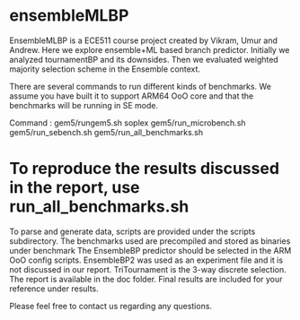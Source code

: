 # ensembleMLBP
EnsembleMLBP is a ECE511 course project created by Vikram, Umur and Andrew. Here we explore ensemble+ML based branch predictor. Initially we analyzed tournamentBP and its downsides. Then we evaluated weighted majority selection scheme in the Ensemble context.

There are several commands to run different kinds of benchmarks. We assume you have built it to support ARM64 OoO core and that the benchmarks will be running in SE mode.

Command : 
 gem5/rungem5.sh soplex
 gem5/run_microbench.sh
 gem5/run_sebench.sh
 gem5/run_all_benchmarks.sh
 # To reproduce the results discussed in the report, use run_all_benchmarks.sh

To parse and generate data, scripts are provided under the scripts subdirectory. The benchmarks used are precompiled and stored as binaries under benchmark
The EnsembleBP predictor should be selected in the ARM OoO config scripts. EnsembleBP2 was used as an experiment file and it is not discussed in our report.
TriTournament is the 3-way discrete selection. The report is available in the doc folder. Final results are included for your reference under results.

Please feel free to contact us regarding any questions.


